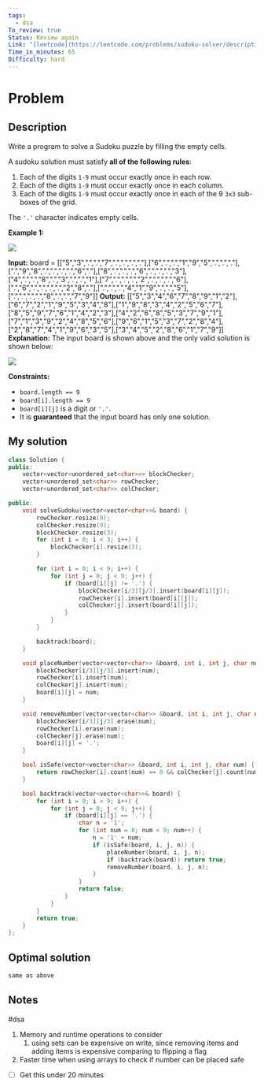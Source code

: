 ```yaml
---
tags:
  - dsa
To_review: true
Status: Review again
Link: "[leetcode](https://leetcode.com/problems/sudoku-solver/description/)"
Time_in_minutes: 65
Difficulty: hard
---
```

# Problem
## Description
Write a program to solve a Sudoku puzzle by filling the empty cells.

A sudoku solution must satisfy **all of the following rules**:

1. Each of the digits `1-9` must occur exactly once in each row.
2. Each of the digits `1-9` must occur exactly once in each column.
3. Each of the digits `1-9` must occur exactly once in each of the 9 `3x3` sub-boxes of the grid.

The `'.'` character indicates empty cells.

**Example 1:**

![](https://upload.wikimedia.org/wikipedia/commons/thumb/f/ff/Sudoku-by-L2G-20050714.svg/250px-Sudoku-by-L2G-20050714.svg.png)

**Input:** board = [["5","3",".",".","7",".",".",".","."],["6",".",".","1","9","5",".",".","."],[".","9","8",".",".",".",".","6","."],["8",".",".",".","6",".",".",".","3"],["4",".",".","8",".","3",".",".","1"],["7",".",".",".","2",".",".",".","6"],[".","6",".",".",".",".","2","8","."],[".",".",".","4","1","9",".",".","5"],[".",".",".",".","8",".",".","7","9"]]
**Output:** [["5","3","4","6","7","8","9","1","2"],["6","7","2","1","9","5","3","4","8"],["1","9","8","3","4","2","5","6","7"],["8","5","9","7","6","1","4","2","3"],["4","2","6","8","5","3","7","9","1"],["7","1","3","9","2","4","8","5","6"],["9","6","1","5","3","7","2","8","4"],["2","8","7","4","1","9","6","3","5"],["3","4","5","2","8","6","1","7","9"]]
**Explanation:** The input board is shown above and the only valid solution is shown below:

![](https://upload.wikimedia.org/wikipedia/commons/thumb/3/31/Sudoku-by-L2G-20050714_solution.svg/250px-Sudoku-by-L2G-20050714_solution.svg.png)

**Constraints:**

- `board.length == 9`
- `board[i].length == 9`
- `board[i][j]` is a digit or `'.'`.
- It is **guaranteed** that the input board has only one solution.
## My solution
```cpp
class Solution {
public:
    vector<vector<unordered_set<char>>> blockChecker;
    vector<unordered_set<char>> rowChecker;
    vector<unordered_set<char>> colChecker;

public:
    void solveSudoku(vector<vector<char>>& board) {
        rowChecker.resize(9);
        colChecker.resize(9);
        blockChecker.resize(3);
        for (int i = 0; i < 3; i++) {
            blockChecker[i].resize(3);
        }

        for (int i = 0; i < 9; i++) {
            for (int j = 0; j < 9; j++) {
                if (board[i][j] != '.') {
                    blockChecker[i/3][j/3].insert(board[i][j]);
                    rowChecker[i].insert(board[i][j]);
                    colChecker[j].insert(board[i][j]);
                }
            }
        }

        backtrack(board);
    }

    void placeNumber(vector<vector<char>> &board, int i, int j, char num) {
        blockChecker[i/3][j/3].insert(num);
        rowChecker[i].insert(num);
        colChecker[j].insert(num);
        board[i][j] = num;
    }

    void removeNumber(vector<vector<char>> &board, int i, int j, char num) {
        blockChecker[i/3][j/3].erase(num);
        rowChecker[i].erase(num);
        colChecker[j].erase(num);
        board[i][j] = '.';
    }

    bool isSafe(vector<vector<char>> &board, int i, int j, char num) {
        return rowChecker[i].count(num) == 0 && colChecker[j].count(num) == 0 && blockChecker[i/3][j/3].count(num) == 0;
    }

    bool backtrack(vector<vector<char>>& board) {
        for (int i = 0; i < 9; i++) {
            for (int j = 0; j < 9; j++) {
                if (board[i][j] == '.') {
                    char n = '1';
                    for (int num = 0; num < 9; num++) {
                        n = '1' + num;
                        if (isSafe(board, i, j, n)) {
                            placeNumber(board, i, j, n);
                            if (backtrack(board)) return true;
                            removeNumber(board, i, j, n);
                        }
                    }
                    return false;
                }
            }
        }
        return true;
    }
};
```
## Optimal solution
```cpp
same as above
```
## Notes
#dsa
1. Memory and runtime operations to consider
	1. using sets can be expensive on write, since removing items and adding items is expensive comparing to flipping a flag
2. Faster time when using arrays to check if number can be placed safe

- [ ] Get this under 20 minutes
